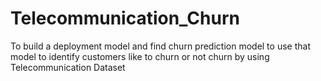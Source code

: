 # Telecommunication_Churn
To build a deployment model and find churn prediction model to use that model to identify customers like to churn or not churn by using Telecommunication Dataset

